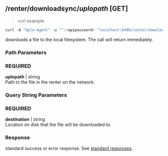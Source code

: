## /renter/downloadsync/*uplopath* [GET]
> curl example

```go
curl -A "Uplo-Agent" -u "":<apipassword> "localhost:8480/renter/downloadasync/myfile?destination=/home/myfile"
```

downloads a file to the local filesystem. The call will return immediately.

### Path Parameters
### REQUIRED
**uplopath** | string  
Path to the file in the renter on the network.

### Query String Parameters
### REQUIRED
**destination** | string  
Location on disk that the file will be downloaded to.

### Response

standard success or error response. See [standard
responses](#standard-responses).